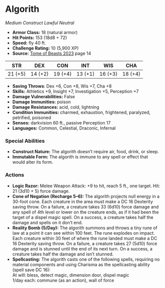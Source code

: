 # Algorith

*Medium* *Construct* *Lawful Neutral*

- **Armor Class:** 18 (natural armor)
- **Hit Points:** 153 (18d8 + 72)
- **Speed:** fly 40 ft.
- **Challenge Rating:** 10 (5,900 XP)
- **Source:** [Tome of Beasts 2023](https://koboldpress.com/kpstore/product/tome-of-beasts-1-2023-edition/) page 14

| STR | DEX | CON | INT | WIS | CHA |
| --- | --- | --- | --- | --- | --- |
| 21 (+5) | 14 (+2) | 19 (+4) | 13 (+1) | 16 (+3) | 18 (+4) |

- **Saving Throws**: Dex +6, Con +8, Wis +7, Cha +8
- **Skills:** Athletics +9, Insight +7, Investigation +5, Perception +7
- **Damage Vulnerabilities:** False
- **Damage Immunities:** poison
- **Damage Resistances:** acid, cold, lightning
- **Condition Immunities:** charmed, exhaustion, frightened, paralyzed, petrified, poisoned
- **Senses:** darkvision 60 ft., passive Perception 17
- **Languages:** Common, Celestial, Draconic, Infernal

### Special Abilities

- **Construct Nature:** The algorith doesn’t require air, food, drink, or sleep.
- **Immutable Form:** The algorith is immune to any spell or effect that would alter its form.

### Actions

- **Logic Razor:** Melee Weapon Attack: +9 to hit, reach 5 ft., one target. Hit: 21 (3d10 + 5) force damage.
- **Cone of Negation (Recharge 5–6):** The algorith projects null energy in a 30-foot cone. Each creature in the area must make a DC 16 Dexterity saving throw. On a failure, a creature takes 33 (6d10) force damage and any spell of 4th level or lower on the creature ends, as if it had been the target of a dispel magic spell. On a success, a creature takes half the damage and spells on it don’t end.
- **Reality Bomb (5/Day):** The algorith summons and throws a tiny rune of law at a point it can see within 100 feet. The rune explodes on impact. Each creature within 30 feet of where the rune landed must make a DC 16 Dexterity saving throw. On a failure, a creature takes 27 (5d10) force damage and is stunned until the end of its next turn. On a success, a creature takes half the damage and isn’t stunned.
- **Spellcasting:** The algorith casts one of the following spells, requiring no material components and using Charisma as the spellcasting ability (spell save DC 16): <br>At will: bless, detect magic, dimension door, dispel magic<br>1/day each: commune (as an action), wall of force
